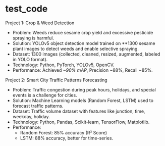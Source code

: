 # test_code
Project 1: Crop & Weed Detection  
- Problem: Weeds reduce sesame crop yield and excessive pesticide spraying is harmful.  
- Solution: YOLOv5 object detection model trained on **1300 sesame plant images to detect weeds and enable selective spraying.  
- Dataset: 1300 images (collected, cleaned, resized, augmented, labeled in YOLO format).  
- Technology: Python, PyTorch, YOLOv5, OpenCV.  
- Performance: Achieved *~90% mAP*, Precision ~88%, Recall ~85%.  

Project 2: Smart City Traffic Patterns Forecasting  
- Problem: Traffic congestion during peak hours, holidays, and special events is a challenge for cities.  
- Solution: Machine Learning models (Random Forest, LSTM) used to forecast traffic patterns.  
- Dataset: Traffic volume dataset with features like junction, time, weekday, holiday.  
- Technology: Python, Pandas, Scikit-learn, TensorFlow, Matplotlib.  
- Performance:  
  - Random Forest: 85% accuracy (R² Score)  
  - LSTM: 88% accuracy, better for time-series.
